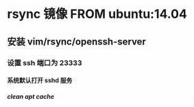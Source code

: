 # rsync 镜像 FROM ubuntu:14.04
## 安装 vim/rsync/openssh-server
### 设置 ssh 端口为 23333
#### 系统默认打开 sshd 服务
##### clean apt cache